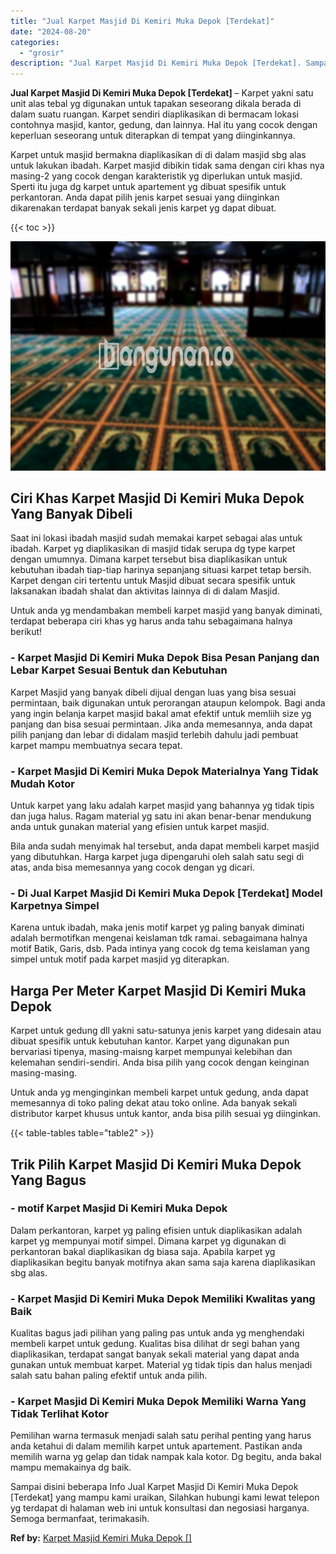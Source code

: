 ```yaml
---
title: "Jual Karpet Masjid Di Kemiri Muka Depok [Terdekat]"
date: "2024-08-20"
categories: 
  - "grosir"
description: "Jual Karpet Masjid Di Kemiri Muka Depok [Terdekat]. Sampai disini beberapa Info Jual Karpet Masjid Di Kemiri Muka Depok [Terdekat] yang mampu kami uraikan,..."
---
```


**Jual Karpet Masjid Di Kemiri Muka Depok \[Terdekat\]** – Karpet yakni satu unit alas tebal yg digunakan untuk tapakan seseorang dikala berada di dalam suatu ruangan. Karpet sendiri diaplikasikan di bermacam lokasi contohnya masjid, kantor, gedung, dan lainnya. Hal itu yang cocok dengan keperluan seseorang untuk diterapkan di tempat yang diinginkannya.

Karpet untuk masjid bermakna diaplikasikan di di dalam masjid sbg alas untuk lakukan ibadah. Karpet masjid dibikin tidak sama dengan ciri khas nya masing-2 yang cocok dengan karakteristik yg diperlukan untuk masjid. Sperti itu juga dg karpet untuk apartement yg dibuat spesifik untuk perkantoran. Anda dapat pilih jenis karpet sesuai yang diinginkan dikarenakan terdapat banyak sekali jenis karpet yg dapat dibuat.

{{< toc >}}

![Jual Karpet Masjid Di Kemiri Muka Depok [Terdekat]](/images/grosir-karpet-murah-67.png)

## Ciri Khas Karpet Masjid Di Kemiri Muka Depok Yang Banyak Dibeli

Saat ini lokasi ibadah masjid sudah memakai karpet sebagai alas untuk ibadah. Karpet yg diaplikasikan di masjid tidak serupa dg type karpet dengan umumnya. Dimana karpet tersebut bisa diaplikasikan untuk kebutuhan ibadah tiap-tiap harinya sepanjang situasi karpet tetap bersih. Karpet dengan ciri tertentu untuk Masjid dibuat secara spesifik untuk laksanakan ibadah shalat dan aktivitas lainnya di di dalam Masjid.

Untuk anda yg mendambakan membeli karpet masjid yang banyak diminati, terdapat beberapa ciri khas yg harus anda tahu sebagaimana halnya berikut!

### \- Karpet Masjid Di Kemiri Muka Depok Bisa Pesan Panjang dan Lebar Karpet Sesuai Bentuk dan Kebutuhan

Karpet Masjid yang banyak dibeli dijual dengan luas yang bisa sesuai permintaan, baik digunakan untuk perorangan ataupun kelompok. Bagi anda yang ingin belanja karpet masjid bakal amat efektif untuk memliih size yg panjang dan bisa sesuai permintaan. Jika anda memesannya, anda dapat pilih panjang dan lebar di didalam masjid terlebih dahulu jadi pembuat karpet mampu membuatnya secara tepat.

### \- Karpet Masjid Di Kemiri Muka Depok Materialnya Yang Tidak Mudah Kotor

Untuk karpet yang laku adalah karpet masjid yang bahannya yg tidak tipis dan juga halus. Ragam material yg satu ini akan benar-benar mendukung anda untuk gunakan material yang efisien untuk karpet masjid.

Bila anda sudah menyimak hal tersebut, anda dapat membeli karpet masjid yang dibutuhkan. Harga karpet juga dipengaruhi oleh salah satu segi di atas, anda bisa memesannya yang cocok dengan yg dicari.

### \- Di Jual Karpet Masjid Di Kemiri Muka Depok \[Terdekat\] Model Karpetnya Simpel

Karena untuk ibadah, maka jenis motif karpet yg paling banyak diminati adalah bermotifkan mengenai keislaman tdk ramai. sebagaimana halnya motif Batik, Garis, dsb. Pada intinya yang cocok dg tema keislaman yang simpel untuk motif pada karpet masjid yg diterapkan.

## Harga Per Meter Karpet Masjid Di Kemiri Muka Depok

Karpet untuk gedung dll yakni satu-satunya jenis karpet yang didesain atau dibuat spesifik untuk kebutuhan kantor. Karpet yang digunakan pun bervariasi tipenya, masing-maisng karpet mempunyai kelebihan dan kelemahan sendiri-sendiri. Anda bisa pilih yang cocok dengan keinginan masing-masing.

Untuk anda yg menginginkan membeli karpet untuk gedung, anda dapat memesannya di toko paling dekat atau toko online. Ada banyak sekali distributor karpet khusus untuk kantor, anda bisa pilih sesuai yg diinginkan.

{{< table-tables table="table2" >}}

## Trik Pilih Karpet Masjid Di Kemiri Muka Depok Yang Bagus

### \- motif Karpet Masjid Di Kemiri Muka Depok

Dalam perkantoran, karpet yg paling efisien untuk diaplikasikan adalah karpet yg mempunyai motif simpel. Dimana karpet yg digunakan di perkantoran bakal diaplikasikan dg biasa saja. Apabila karpet yg diaplikasikan begitu banyak motifnya akan sama saja karena diaplikasikan sbg alas.

### \- Karpet Masjid Di Kemiri Muka Depok Memiliki Kwalitas yang Baik

Kualitas bagus jadi pilihan yang paling pas untuk anda yg menghendaki membeli karpet untuk gedung. Kualitas bisa dilihat dr segi bahan yang diaplikasikan, terdapat sangat banyak sekali material yang dapat anda gunakan untuk membuat karpet. Material yg tidak tipis dan halus menjadi salah satu bahan paling efektif untuk anda pilih.

### \- Karpet Masjid Di Kemiri Muka Depok Memiliki Warna Yang Tidak Terlihat Kotor

Pemilihan warna termasuk menjadi salah satu perihal penting yang harus anda ketahui di dalam memilih karpet untuk apartement. Pastikan anda memilih warna yg gelap dan tidak nampak kala kotor. Dg begitu, anda bakal mampu memakainya dg baik.

Sampai disini beberapa Info Jual Karpet Masjid Di Kemiri Muka Depok \[Terdekat\] yang mampu kami uraikan, Silahkan hubungi kami lewat telepon yg terdapat di halaman web ini untuk konsultasi dan negosiasi harganya. Semoga bermanfaat, terimakasih.

**Ref by:**  [Karpet Masjid Kemiri Muka Depok []](https://id.wikipedia.org/wiki/Karpet)
